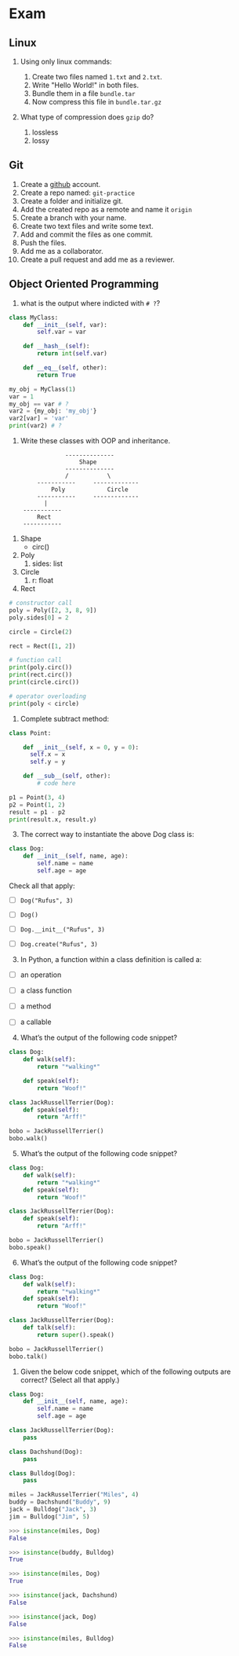 # Exam

## Linux
1. Using only linux commands:
   1. Create two files named `1.txt` and `2.txt`.
   2. Write "Hello World!" in both files.
   3. Bundle them in a file `bundle.tar`
   4. Now compress this file in `bundle.tar.gz`

2. What type of compression does `gzip` do?
   1. lossless
   2. lossy

## Git
1. Create a [github](github.com) account.
2. Create a repo named: `git-practice`
3. Create a folder and initialize git.
4. Add the created repo as a remote and name it `origin`
5. Create a branch with your name.
6. Create two text files and write some text.
7. Add and commit the files as one commit.
8. Push the files.
9. Add me as a collaborator.
10. Create a pull request and add me as a reviewer.

## Object Oriented Programming
1. what is the output where indicted with `# ?`?

```python
class MyClass:
    def __init__(self, var):
        self.var = var

    def __hash__(self):
        return int(self.var)

    def __eq__(self, other):
        return True
```

```python
my_obj = MyClass(1)
var = 1
my_obj == var # ?
var2 = {my_obj: 'my_obj'}
var2[var] = 'var'
print(var2) # ?
```

1. Write these classes with OOP and inheritance.

```
                --------------
                    Shape
                --------------
                /           \
        -----------     -------------
            Poly            Circle
        -----------     -------------
          |
    -----------
        Rect
    -----------

```

1. Shape
   - circ()
2. Poly
   1. sides: list
3. Circle
   1. r: float
4. Rect

```python
# constructor call
poly = Poly([2, 3, 8, 9])
poly.sides[0] = 2

circle = Circle(2)

rect = Rect([1, 2])

# function call
print(poly.circ())
print(rect.circ())
print(circle.circ())

# operator overloading
print(poly < circle)
```

1. Complete subtract method:

```python
class Point:

    def __init__(self, x = 0, y = 0):
      self.x = x
      self.y = y

    def __sub__(self, other):
        # code here

p1 = Point(3, 4)
p2 = Point(1, 2)
result = p1 - p2
print(result.x, result.y)
```

3. The correct way to instantiate the above Dog class is:

```python
class Dog:
    def __init__(self, name, age):
        self.name = name
        self.age = age
```

Check all that apply:
- [ ] `Dog("Rufus", 3)`
- [ ] `Dog()`
- [ ] `Dog.__init__("Rufus", 3)`
- [ ] `Dog.create("Rufus", 3)`


3. In Python, a function within a class definition is called a:
- [ ] an operation
- [ ] a class function
- [ ] a method
- [ ] a callable


4. What’s the output of the following code snippet?

```python
class Dog:
    def walk(self):
        return "*walking*"

    def speak(self):
        return "Woof!"

class JackRussellTerrier(Dog):
    def speak(self):
        return "Arff!"

bobo = JackRussellTerrier()
bobo.walk()
```


5. What’s the output of the following code snippet?

```python
class Dog:
    def walk(self):
        return "*walking*"
    def speak(self):
        return "Woof!"

class JackRussellTerrier(Dog):
    def speak(self):
        return "Arff!"

bobo = JackRussellTerrier()
bobo.speak()
```


6. What’s the output of the following code snippet?
```python
class Dog:
    def walk(self):
        return "*walking*"
    def speak(self):
        return "Woof!"

class JackRussellTerrier(Dog):
    def talk(self):
        return super().speak()

bobo = JackRussellTerrier()
bobo.talk()
```

1. Given the below code snippet, which of the following outputs are correct? (Select all that apply.)

```python
class Dog:
    def __init__(self, name, age):
        self.name = name
        self.age = age

class JackRussellTerrier(Dog):
    pass

class Dachshund(Dog):
    pass

class Bulldog(Dog):
    pass

miles = JackRusselTerrier("Miles", 4)
buddy = Dachshund("Buddy", 9)
jack = Bulldog("Jack", 3)
jim = Bulldog("Jim", 5)
```

```python
>>> isinstance(miles, Dog)
False
```

```python
>>> isinstance(buddy, Bulldog)
True
```

```python
>>> isinstance(miles, Dog)
True
```

```python
>>> isinstance(jack, Dachshund)
False
```

```python
>>> isinstance(jack, Dog)
False
```

```python
>>> isinstance(miles, Bulldog)
False
```